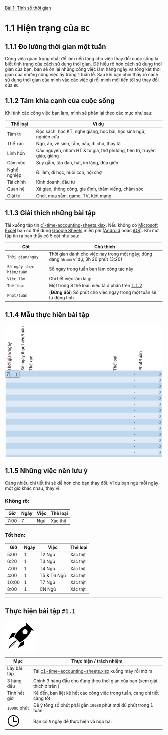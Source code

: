 [Bài 1: Tính sổ thời gian](../README.md)

# 1.1 Hiện trạng của `BC`

## 1.1.1 Đo lường thời gian một tuần

Công việc quan trọng nhất để làm nền tảng cho việc thay đổi cuộc sống là biết tình trạng của cách sử dụng thời gian.
Để hiểu rõ hơn cách sử dụng thời gian của bạn, bạn sẽ ôn lại những công việc làm hàng ngày và tổng kết thời gian của những công việc ấy trong 1 tuần lễ.
Sau khi bạn nhìn thấy rõ cách sử dụng thời gian của mình vào các việc gì rồi mình mới tiến tới sự thay đổi của `BC`.

## 1.1.2 Tám khía cạnh của cuộc sống

Khi tính các công việc bạn làm, mình sẽ phân lại theo các mục như sau:

| Thể loại    | Ví dụ                                                                    |
| ----------- | ------------------------------------------------------------------------ |
| Tâm trí     | Đọc sách, học KT, nghe giảng, học bài, học sinh ngữ, nghiên cứu          | 
| Thể xác     | Ngủ, ăn, vệ sinh, tắm, nấu, đi chợ, thay tã                              |
| Linh hồn    | Cầu nguyện, nhóm HT & tư gia, thờ phượng, tiên tri, truyền giáo, giảng   |
| Cảm xúc     | Suy gẫm, tập đàn, hát, im lặng, đùa giỡn                                 |
| Nghề nghiệp | Đi làm, đi học, nuôi con, nội chợ                                        |
| Tài chính   | Kinh doanh, đầu tư                                                       |
| Quan hệ     | Xã giao, thông công, gia đình, thăm viếng, chăm sóc                      |
| Giải trí    | Chơi, mua sắm, game, TV, lướt mạng                                       |

## 1.1.3 Giải thích những bài tập

Tải xuống tập tin [c1-time-accounting-sheets.xlsx].
Nếu không có [Microsoft Excel] bạn có thể dùng [Google Sheets] miễn phí ([Android] hoặc [iOS]).
Khi mở tập tin ra bạn thấy có 5 cột như sau:

| Cột                      | Chú thích                                                                              |
| ------------------------ | -------------------------------------------------------------------------------------- |
| `Thời gian/ngày`         | Thời gian dành cho việc này trong một ngày; dùng dạng `hh:mm` ví dụ, 3h 20 phút (3:20) |
| `Số ngày thực hiện/tuần` | Số ngày trong tuần bạn làm công tác này                                                |
| `Việc làm`               | Chi tiết việc làm là gì                                                                |
| `Thể loại`               | Một trong 8 thể loại miêu tả ở phần trên [1.1.2](README.md#112-tám-khía-cạnh-của-cuộc-sống) |                                    |
| `Phút/tuần`              | (**Đừng đổi**) Số phút cho việc ngày trong một tuần sẽ tự động tính                    |

## 1.1.4 Mẫu thực hiện bài tập

<img src="/chapter-1/vn/c1-google-sheets-tutorial.gif"/>

## 1.1.5 Những việc nên lưu ý

Càng nhiều chi tiết thì sẽ dễ hơn cho bạn thay đổi.
Ví dụ bạn ngủ mỗi ngày một giờ khác nhau, thay vì:

### Không rõ:

| Giờ  | Ngày | Việc | Thể loại |
| ---- | ---- | ---- | -------- |
| 7:00 | 7    | Ngủ  | Xác thịt |


### Tốt hơn:

| Giờ   | Ngày | Việc        | Thể loại |
| ----- | ---- | ----------- | -------- |
| 5:00  | 1    | T2 Ngủ      | Xác thịt |
| 6:20  | 1    | T3 Ngủ      | Xác thịt |
| 7:00  | 1    | T4 Ngủ      | Xác thịt |
| 4:00  | 1    | T5 & T6 Ngủ | Xác thịt |
| 10:00 | 1    | T7 Ngủ      | Xác thịt |
| 8:00  | 1    | CN Ngủ      | Xác thịt |

---

## Thực hiện bài tập `#1.1`

<img src="../../icons/flying-bottle.svg" width="100">

| Mục | Thực hiện / trách nhiệm |
| --- | --- |
| Lấy bài tập | Tải [c1-time-accounting-sheets.xlsx] xuống máy rồi mở ra |
| 3 hàng đầu | Chỉnh 3 hàng đầu cho đúng theo thời gian của bạn (xem giải thích ở trên ) |
| Tính hết giờ | Kế đến, bạn liệt kê hết các công việc trong tuần, càng chi tiết càng tốt |
| `10080` phút | Để ý tổng số phút phải gần `10080` phút mới đủ phút trong 1 tuần |
| <img src="../../icons/icon-time.svg" width="40"/> | Bạn có `5` ngày để thực hiện và nộp bài |

[c1-time-accounting-sheets.xlsx]: ../../../raw/master/chapter-1/vn/c1-time-accounting-sheets.xlsx
[Microsoft Excel]: https://products.office.com/en-us/excel
[Google Sheets]: https://www.google.com/sheets/about/
[Android]: https://play.google.com/store/apps/details?id=com.google.android.apps.docs.editors.sheets
[iOS]: https://itunes.apple.com/us/app/google-sheets/id842849113
